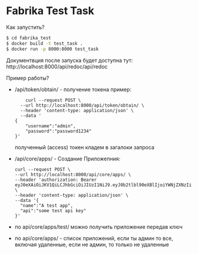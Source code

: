 # Fabrika Test Task


Как запустить?

```sh
$ cd fabrika_test
$ docker build -t test_task .
$ docker run -p 8000:8000 test_task  
```
Документвция после запуска будет доступна тут:
 http://localhost:8000/api/redoc/api/redoc
 
Пример работы?

  - /api/token/obtain/ - получение токена
    пример: 
    ```
        curl --request POST \
      --url http://localhost:8000/api/token/obtain/ \
      --header 'content-type: application/json' \
      --data '
    {
    	"username":"admin",
    	"password":"password1234"
    }'
    ```
    полученный (access) токен кладем в загалоки запроса 
  - /api/core/apps/ - Создание Приложепния: 
  
      ```
      curl --request POST \
      --url http://localhost:8000/api/core/apps/ \
      --header 'authorization: Bearer eyJ0eXAiOiJKV1QiLCJhbGciOiJIUzI1NiJ9.eyJ0b2tlbl90eXBlIjoiYWNjZXNzIiwiZXhwIjoxNTg5MzA5OTMzLCJqdGkiOiI4YmU5MmM5NmMyYWE0ZGE2YjQzMjIyOGI3MTA2NTc3ZSIsInVzZXJfaWQiOjF9.2vElBATKxDTx9xvXTdekCLzdT50BHvvmwyQffaygyYY' \
      --header 'content-type: application/json' \
      --data '{
    	"name":"A test app",
    	"api":"some test api key"
    }'
      ```
- по api/core/apps/test/ можно получить приложение передав ключ
- по api/core/apps/ - cписок приложений, если ты админ то все, включая удаленные, если не админ, то только не удаленные
  


